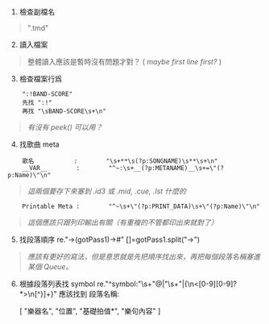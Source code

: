 1. 檢查副檔名

> ".tmd"

2. 讀入檔案

> 整體讀入應該是暫時沒有問題才對？ 
> ( _maybe first line first?_ )


3. 檢查檔案行爲

```    
    ":!BAND-SCORE"
    先找 ":!"
    再找 "\sBAND-SCORE\s+\n"
```

> _有沒有 peek() 可以用？_

4. 找歌曲 meta
```    
    歌名           :        "\s+**\s(?p:SONGNAME)\s**\s+\n"
    __VAR__        :        "^~:\s+__(?p:METANAME)__\s+=\"(?p:Name)\"\n"
```

> _這兩個要存下來塞到 .id3 或 .mid, .cue, .lst 什麼的_

```
    Printable Meta :        "^~\s+\"(?p:PRINT_DATA)\s+\"(?p:Name)\"\n"
```

> _這個應該只跟列印輸出有關（有重複的不管都印出來就對了）_

5. 找段落順序
re."->(gotPass1)->#"
[]=gotPass1.split("->") 
> _應該有更好的寫法，但是意思就是先把順序找出來，再把每個段落名稱塞進某個 Queue。_

6. 根據段落列表找 symbol 
re."^symbol:\"\s+\"@|\"\s+\"|{\n<[0-9][0-9]?*>\n[^}]+\}"
應該找到 段落名稱:
    
    [ "樂器名", "位置", "基礎拍值*", "樂句內容" ]

